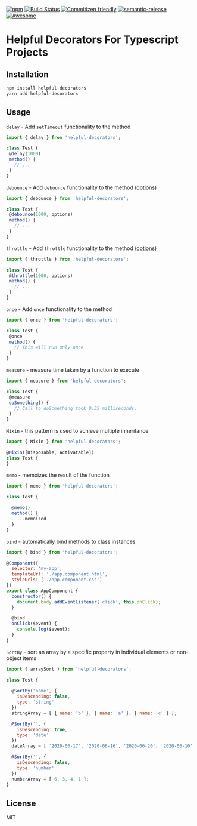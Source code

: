 [![npm](https://img.shields.io/npm/dt/helpful-decorators.svg)]()
[![Build Status](https://travis-ci.org/NetanelBasal/helpful-decorators.svg?branch=master)](https://travis-ci.org/NetanelBasal/helpful-decorators)
[![Commitizen friendly](https://img.shields.io/badge/commitizen-friendly-brightgreen.svg)](http://commitizen.github.io/cz-cli/)
[![semantic-release](https://img.shields.io/badge/%20%20%F0%9F%93%A6%F0%9F%9A%80-semantic--release-e10079.svg?style=flat-square)](https://github.com/semantic-release/semantic-release)
[![Awesome](https://cdn.rawgit.com/sindresorhus/awesome/d7305f38d29fed78fa85652e3a63e154dd8e8829/media/badge.svg)](https://github.com/sindresorhus/awesome)

# Helpful Decorators For Typescript Projects

## Installation
```js
npm install helpful-decorators
yarn add helpful-decorators
```

## Usage
`delay` - Add `setTimeout` functionality to the method

```js
import { delay } from 'helpful-decorators';

class Test {
 @delay(1000)
 method() {
   // ...
 }
}
```

`debounce` - Add `debounce` functionality to the method ([options](https://lodash.com/docs/4.17.4#debounce))

```js
import { debounce } from 'helpful-decorators';

class Test {
 @debounce(1000, options)
 method() {
   // ...
 }
}
```

`throttle` - Add `throttle` functionality to the method ([options](https://lodash.com/docs/4.17.4#throttle))
```js
import { throttle } from 'helpful-decorators';

class Test {
 @throttle(1000, options)
 method() {
   // ...
 }
}
```

`once` - Add `once` functionality to the method
```js
import { once } from 'helpful-decorators';

class Test {
 @once
 method() {
   // This will run only once
 }
}
```

`measure` - measure time taken by a function to execute
```js
import { measure } from 'helpful-decorators';

class Test {
 @measure
 doSomething() {
   // Call to doSomething took 0.35 milliseconds.
 }
}
```

`Mixin` - this pattern is used to achieve multiple inheritance
```js
import { Mixin } from 'helpful-decorators';

@Mixin([Disposable, Activatable])
class Test {
}
```

`memo` - memoizes the result of the function
```js
import { memo } from 'helpful-decorators';

class Test {
 
  @memo()
  method() {
    ...memoized
  }
}
```

`bind` - automatically bind methods to class instances
```js
import { bind } from 'helpful-decorators';

@Component({
  selector: 'my-app',
  templateUrl: './app.component.html',
  styleUrls: ['./app.component.css']
})
export class AppComponent {
  constructor() {
    document.body.addEventListener('click', this.onClick);
  }

  @bind
  onClick($event) {
    console.log($event);
  }
}
```

`SortBy` - sort an array by a specific property in individual elements or non-object items
```js
import { arraySort } from 'helpful-decorators';

class Test {
  
  @SortBy('name', {
    isDescending: false,
    type: 'string'
  })
  stringArray = [ { name: 'b' }, { name: 'a' }, { name: 'c' } ];

  @SortBy('', {
    isDescending: true,
    type: 'date'
  })
  dateArray = [ '2020-06-17', '2020-06-16', '2020-06-20', '2020-06-10' ];

  @SortBy('', {
    isDescending: false,
    type: 'number'
  })
  numberArray = [ 6, 3, 4, 1 ];
}
```
 
License
----

MIT
